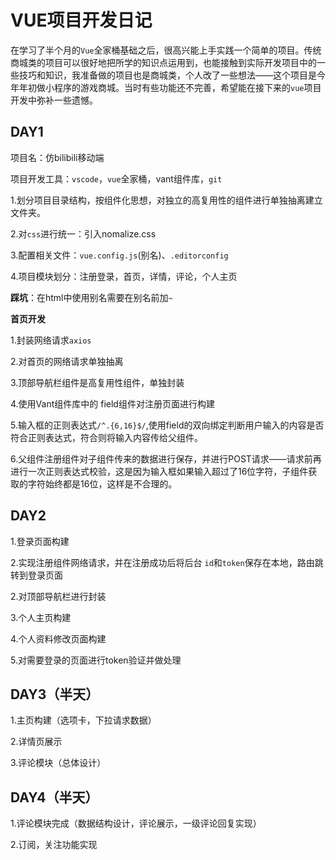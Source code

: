 # VUE项目开发日记

在学习了半个月的`Vue`全家桶基础之后，很高兴能上手实践一个简单的项目。传统商城类的项目可以很好地把所学的知识点运用到，也能接触到实际开发项目中的一些技巧和知识，我准备做的项目也是商城类，个人改了一些想法——这个项目是今年年初做小程序的游戏商城。当时有些功能还不完善，希望能在接下来的`vue`项目开发中弥补一些遗憾。

## DAY1

项目名：仿bilibili移动端

项目开发工具：`vscode`，`vue`全家桶，vant组件库，`git`

1.划分项目目录结构，按组件化思想，对独立的高复用性的组件进行单独抽离建立文件夹。

2.对`css`进行统一：引入nomalize.css

3.配置相关文件：`vue.config.js`(别名)、`.editorconfig`

4.项目模块划分：注册登录，首页，详情，评论，个人主页

**踩坑**：在html中使用别名需要在别名前加`~`

**首页开发**

1.封装网络请求`axios`

2.对首页的网络请求单独抽离

3.顶部导航栏组件是高复用性组件，单独封装

4.使用Vant组件库中的 field组件对注册页面进行构建

5.输入框的正则表达式`/^.{6,16}$/`,使用field的双向绑定判断用户输入的内容是否符合正则表达式，符合则将输入内容传给父组件。

6.父组件注册组件对子组件传来的数据进行保存，并进行POST请求——请求前再进行一次正则表达式校验，这是因为输入框如果输入超过了16位字符，子组件获取的字符始终都是16位，这样是不合理的。

## DAY2

1.登录页面构建

2.实现注册组件网络请求，并在注册成功后将后台 `id`和`token`保存在本地，路由跳转到登录页面

2.对顶部导航栏进行封装

3.个人主页构建

4.个人资料修改页面构建

5.对需要登录的页面进行token验证并做处理

## DAY3（半天）

1.主页构建（选项卡，下拉请求数据）

2.详情页展示

3.评论模块（总体设计）

## DAY4（半天）

1.评论模块完成（数据结构设计，评论展示，一级评论回复实现）

2.订阅，关注功能实现